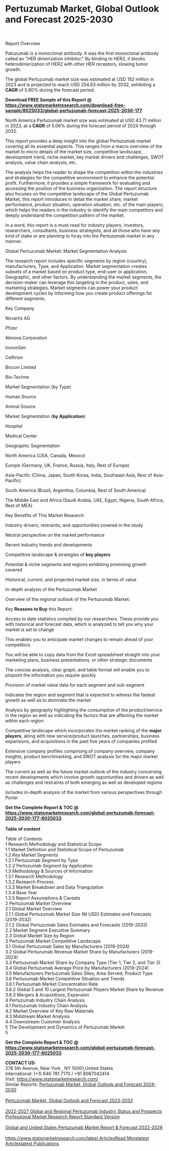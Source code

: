 <h1>Pertuzumab Market, Global Outlook and Forecast 2025-2030</h1><br/><p>Report Overview</p><p>Patuzumab is a monoclonal antibody. It was the first monoclonal antibody called an "HER dimerization inhibitor." By binding to HER2, it blocks heterodimerization of HER2 with other HER receptors, slowing tumor growth.</p><p>The global Pertuzumab market size was estimated at USD 152 million in 2023 and is projected to reach USD 254.63 million by 2032, exhibiting a <strong>CAGR</strong> of 5.90% during the forecast period.</p><p><strong>Download FREE Sample of this Report @ <a href="https://www.statsmarketresearch.com/download-free-sample/8025033/global-pertuzumab-forecast-2025-2030-177">https://www.statsmarketresearch.com/download-free-sample/8025033/global-pertuzumab-forecast-2025-2030-177</a></strong></p><p>North America Pertuzumab market size was estimated at USD 43.71 million in 2023, at a <strong>CAGR</strong> of 5.06% during the forecast period of 2024 through 2032.</p><p>This report provides a deep insight into the global Pertuzumab market covering all its essential aspects. This ranges from a macro overview of the market to micro details of the market size, competitive landscape, development trend, niche market, key market drivers and challenges, SWOT analysis, value chain analysis, etc.</p><p>The analysis helps the reader to shape the competition within the industries and strategies for the competitive environment to enhance the potential profit. Furthermore, it provides a simple framework for evaluating and accessing the position of the business organization. The report structure also focuses on the competitive landscape of the Global Pertuzumab Market, this report introduces in detail the market share, market performance, product situation, operation situation, etc. of the main players, which helps the readers in the industry to identify the main competitors and deeply understand the competition pattern of the market.</p><p>In a word, this report is a must-read for industry players, investors, researchers, consultants, business strategists, and all those who have any kind of stake or are planning to foray into the Pertuzumab market in any manner.</p><p>Global Pertuzumab Market: Market Segmentation Analysis</p><p>The research report includes specific segments by region (country), manufacturers, Type, and Application. Market segmentation creates subsets of a market based on product type, end-user or application, Geographic, and other factors. By understanding the market segments, the decision-maker can leverage this targeting in the product, sales, and marketing strategies. Market segments can power your product development cycles by informing how you create product offerings for different segments.</p><p>Key Company</p><p>Novartis AG</p><p>Pfizer</p><p>Abnova Corporation</p><p>InvivoGen</p><p>Celltrion</p><p>Biocon Limited</p><p>Bio-Techne</p><p>Market Segmentation (by Type)</p><p>Human Source</p><p>Animal Source</p><p>Market Segmentation (<strong>by Application</strong>)</p><p>Hospital</p><p>Medical Center</p><p>Geographic Segmentation</p><p>North America (USA, Canada, Mexico)</p><p>Europe (Germany, UK, France, Russia, Italy, Rest of Europe)</p><p>Asia-Pacific (China, Japan, South Korea, India, Southeast Asia, Rest of Asia-Pacific)</p><p>South America (Brazil, Argentina, Columbia, Rest of South America)</p><p>The Middle East and Africa (Saudi Arabia, UAE, Egypt, Nigeria, South Africa, Rest of MEA)</p><p>Key Benefits of This Market Research:</p><p>Industry drivers, restraints, and opportunities covered in the study</p><p>Neutral perspective on the market performance</p><p>Recent industry trends and developments</p><p>Competitive landscape & strategies of <strong>key players</strong></p><p>Potential & niche segments and regions exhibiting promising growth covered</p><p>Historical, current, and projected market size, in terms of value</p><p>In-depth analysis of the Pertuzumab Market</p><p>Overview of the regional outlook of the Pertuzumab Market:</p><p>Key <strong>Reasons to Buy</strong> this Report:</p><p>Access to date statistics compiled by our researchers. These provide you with historical and forecast data, which is analyzed to tell you why your market is set to change</p><p>This enables you to anticipate market changes to remain ahead of your competitors</p><p>You will be able to copy data from the Excel spreadsheet straight into your marketing plans, business presentations, or other strategic documents</p><p>The concise analysis, clear graph, and table format will enable you to pinpoint the information you require quickly</p><p>Provision of market value data for each segment and sub-segment</p><p>Indicates the region and segment that is expected to witness the fastest growth as well as to dominate the market</p><p>Analysis by geography highlighting the consumption of the product/service in the region as well as indicating the factors that are affecting the market within each region</p><p>Competitive landscape which incorporates the market ranking of the <strong>major players</strong>, along with new service/product launches, partnerships, business expansions, and acquisitions in the past five years of companies profiled</p><p>Extensive company profiles comprising of company overview, company insights, product benchmarking, and SWOT analysis for the major market players</p><p>The current as well as the future market outlook of the industry concerning recent developments which involve growth opportunities and drivers as well as challenges and restraints of both emerging as well as developed regions</p><p>Includes in-depth analysis of the market from various perspectives through Porter</p><div><b>Get the Complete Report & TOC @ <a href="https://www.statsmarketresearch.com/global-pertuzumab-forecast-2025-2030-177-8025033">https://www.statsmarketresearch.com/global-pertuzumab-forecast-2025-2030-177-8025033</a></b></div><br><b>Table of content</b><p>Table of Contents<br />1 Research Methodology and Statistical Scope<br />1.1 Market Definition and Statistical Scope of Pertuzumab<br />1.2 Key Market Segments<br />1.2.1 Pertuzumab Segment by Type<br />1.2.2 Pertuzumab Segment by Application<br />1.3 Methodology & Sources of Information<br />1.3.1 Research Methodology<br />1.3.2 Research Process<br />1.3.3 Market Breakdown and Data Triangulation<br />1.3.4 Base Year<br />1.3.5 Report Assumptions & Caveats<br />2 Pertuzumab Market Overview<br />2.1 Global Market Overview<br />2.1.1 Global Pertuzumab Market Size (M USD) Estimates and Forecasts (2019-2032)<br />2.1.2 Global Pertuzumab Sales Estimates and Forecasts (2019-2032)<br />2.2 Market Segment Executive Summary<br />2.3 Global Market Size by Region<br />3 Pertuzumab Market Competitive Landscape<br />3.1 Global Pertuzumab Sales by Manufacturers (2019-2024)<br />3.2 Global Pertuzumab Revenue Market Share by Manufacturers (2019-2024)<br />3.3 Pertuzumab Market Share by Company Type (Tier 1, Tier 2, and Tier 3)<br />3.4 Global Pertuzumab Average Price by Manufacturers (2019-2024)<br />3.5 Manufacturers Pertuzumab Sales Sites, Area Served, Product Type<br />3.6 Pertuzumab Market Competitive Situation and Trends<br />3.6.1 Pertuzumab Market Concentration Rate<br />3.6.2 Global 5 and 10 Largest Pertuzumab Players Market Share by Revenue<br />3.6.3 Mergers & Acquisitions, Expansion<br />4 Pertuzumab Industry Chain Analysis<br />4.1 Pertuzumab Industry Chain Analysis<br />4.2 Market Overview of Key Raw Materials<br />4.3 Midstream Market Analysis<br />4.4 Downstream Customer Analysis<br />5 The Development and Dynamics of Pertuzumab Market <br />5<br><div><b>Get the Complete Report & TOC @ <a href="https://www.statsmarketresearch.com/global-pertuzumab-forecast-2025-2030-177-8025033">https://www.statsmarketresearch.com/global-pertuzumab-forecast-2025-2030-177-8025033</a></b></div></p> <b>CONTACT US:</b><br>276 5th Avenue, New York , NY 10001,United States<br>International: (+1) 646 781 7170 / +91 8087042414<br>Visit: <a href="https://www.statsmarketresearch.com/">https://www.statsmarketresearch.com/</a><br>Similar Reports: <a href="https://www.statsmarketresearch.com/global-pertuzumab-forecast-2025-2030-177-8025033">Pertuzumab Market, Global Outlook and Forecast 2024-2030</a><br/><br/><a href="https://www.statsmarketresearch.com/global-pertuzumab-forecast-2025-2030-177-8025033">Pertuzumab Market, Global Outlook and Forecast 2023-2032</a><br/><br/><a href="https://www.statsmarketresearch.com/global-pertuzumab-forecast-2025-2030-177-8025033">2022-2027 Global and Regional Pertuzumab Industry Status and Prospects Professional Market Research Report Standard Version</a><br/><br/><a href="https://www.statsmarketresearch.com/global-pertuzumab-forecast-2025-2030-177-8025033">Global and United States Pertuzumab Market Report & Forecast 2022-2028</a><br/><br/><a href="https://gyeongbokgung.com">https://www.statsmarketresearch.com/</a><a href="https://hallyeomaritime.com">latest Articles</a><a href="https://jingwansa.com">Read More</a><a href=https://nguoiviet.jp/">latest Articles</a><a href="https://www.intelmarketresearch.com/">latest Publications</a>